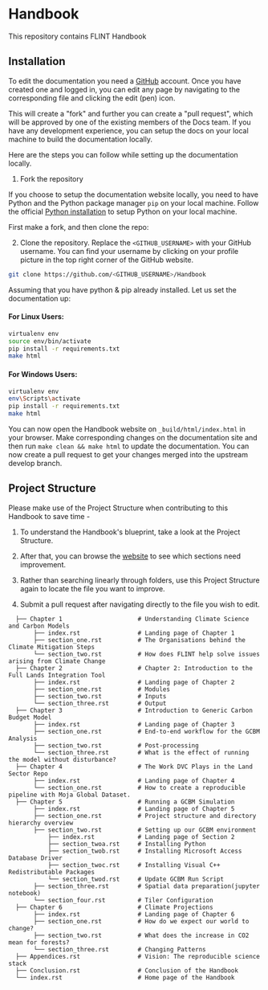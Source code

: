 # Handbook

This repository contains FLINT Handbook

## Installation

To edit the documentation you need a [GitHub](github.com) account. Once you have created one and logged in, you can edit any page by navigating to the corresponding file and clicking the edit (pen) icon.

This will create a "fork" and further you can create a "pull request", which will be approved by one of the existing members of the Docs team. If you have any development experience, you can setup the docs on your local machine to build the documentation locally.

Here are the steps you can follow while setting up the documentation locally.

1. Fork the repository

If you choose to setup the documentation website locally, you need to have Python and the Python package manager `pip` on your local machine. Follow the official [Python installation](https://www.python.org/downloads/) to setup Python on your local machine.

First make a fork, and then clone the repo:

2. Clone the repository. Replace the `<GITHUB_USERNAME>` with your GitHub username. You can find your username by clicking on your profile picture in the top right corner of the GitHub website.

```sh
git clone https://github.com/<GITHUB_USERNAME>/Handbook
```

Assuming that you have python & pip already installed. Let us set the documentation up:

#### For **Linux** Users:

```sh
virtualenv env
source env/bin/activate
pip install -r requirements.txt
make html
```

#### For **Windows** Users:

```sh
virtualenv env
env\Scripts\activate
pip install -r requirements.txt
make html
```

You can now open the Handbook website on `_build/html/index.html` in your browser. Make corresponding changes on the documentation site and then run `make clean && make html` to update the documentation. You can now create a pull request to get your changes merged into the upstream develop branch.

## Project Structure

Please make use of the Project Structure when contributing to this Handbook to save time -

1. To understand the Handbook's blueprint, take a look at the Project Structure.

2. After that, you can browse the [website](https://moja-global.github.io/Handbook/) to see which sections need improvement.

3. Rather than searching linearly through folders, use this Project Structure again to locate the file you want to improve.

4. Submit a pull request after navigating directly to the file you wish to edit.

``` text
  ├── Chapter 1                     # Understanding Climate Science and Carbon Models
       ├── index.rst                # Landing page of Chapter 1
       ├── section_one.rst          # The Organisations behind the Climate Mitigation Steps
       └── section_two.rst          # How does FLINT help solve issues arising from Climate Change
  ├── Chapter 2                     # Chapter 2: Introduction to the Full Lands Integration Tool
       ├── index.rst                # Landing page of Chapter 2
       ├── section_one.rst          # Modules
       ├── section_two.rst          # Inputs 
       └── section_three.rst        # Output
  ├── Chapter 3                     # Introduction to Generic Carbon Budget Model
       ├── index.rst                # Landing page of Chapter 3
       ├── section_one.rst          # End-to-end workflow for the GCBM Analysis
       ├── section_two.rst          # Post-processing
       └── section_three.rst        # What is the effect of running the model without disturbance?
  ├── Chapter 4                     # The Work DVC Plays in the Land Sector Repo
       ├── index.rst                # Landing page of Chapter 4
       └── section_one.rst          # How to create a reproducible pipeline with Moja Global Dataset.
  ├── Chapter 5                     # Running a GCBM Simulation
       ├── index.rst                # Landing page of Chapter 5
       ├── section_one.rst          # Project structure and directory hierarchy overview
       ├── section_two.rst          # Setting up our GCBM environment
           ├── index.rst            # Landing page of Section 2
           ├── section_twoa.rst     # Installing Python
           ├── section_twob.rst     # Installing Microsoft Access Database Driver
           ├── section_twoc.rst     # Installing Visual C++ Redistributable Packages
           └── section_twod.rst     # Update GCBM Run Script
       ├── section_three.rst        # Spatial data preparation(jupyter notebook)
       └── section_four.rst         # Tiler Configuration
  ├── Chapter 6                     # Climate Projections
       ├── index.rst                # Landing page of Chapter 6
       ├── section_one.rst          # How do we expect our world to change?
       ├── section_two.rst          # What does the increase in CO2 mean for forests?
       └── section_three.rst        # Changing Patterns
  ├── Appendices.rst                # Vision: The reproducible science stack
  ├── Conclusion.rst                # Conclusion of the Handbook
  └── index.rst                     # Home page of the Handbook 
```
